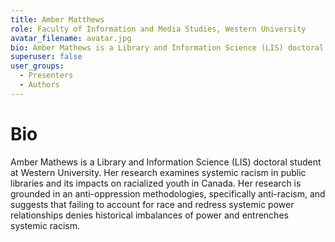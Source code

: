 ```yaml
---
title: Amber Matthews
role: Faculty of Information and Media Studies, Western University
avatar_filename: avatar.jpg
bio: Amber Mathews is a Library and Information Science (LIS) doctoral student at Western University. Her research examines systemic racism in public libraries and its impacts on racialized youth in Canada. Her research is grounded in an anti-oppression methodologies, specifically anti-racism, and suggests that failing to account for race and redress systemic power relationships denies historical imbalances of power and entrenches systemic racism.
superuser: false
user_groups:
  - Presenters
  - Authors
---
```

# Bio

Amber Mathews is a Library and Information Science (LIS) doctoral student at Western University. Her research examines systemic racism in public libraries and its impacts on racialized youth in Canada. Her research is grounded in an anti-oppression methodologies, specifically anti-racism, and suggests that failing to account for race and redress systemic power relationships denies historical imbalances of power and entrenches systemic racism.

